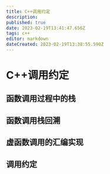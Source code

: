 ```yaml
---
title: C++调用约定
description: 
published: true
date: 2023-02-19T13:41:47.656Z
tags: c++
editor: markdown
dateCreated: 2023-02-19T13:38:55.590Z
---
```


# C++调用约定

## 函数调用过程中的栈

## 函数调用栈回溯

## 虚函数调用的汇编实现

## 调用约定